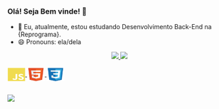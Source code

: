 ### Olá! Seja Bem vinde! 👋



- 🌱 Eu, atualmente, estou estudando Desenvolvimento Back-End na {Reprograma}.
- 😄 Pronouns: ela/dela

<div align="center">
  <a href="https://www.linkedin.com/in/kessy-costa/">
  <img height="180em" src="https://github-readme-stats.vercel.app/api?username=KessyCosta&show_icons=true&theme=onedark&include_all_commits=true&count_private=true"/>
  <img height="180em" src="https://github-readme-stats.vercel.app/api/top-langs/?username=KessyCosta&layout=compact&langs_count=7&theme=onedark"/>
</div>

  <div style="display: inline_block"><br>
  <img align="center" alt="Rafa-Js" height="30" width="40" src="https://raw.githubusercontent.com/devicons/devicon/master/icons/javascript/javascript-plain.svg">
  <img align="center" alt="Rafa-Ts" height="30" width="40" src="https://raw.githubusercontent.com/devicons/devicon/master/icons/html5/html5-original.svg">
  <img align="center" alt="Rafa-CSS" height="30" width="40" src="https://raw.githubusercontent.com/devicons/devicon/master/icons/css3/css3-original.svg">
 </div>
  
 ##
 
<div>
 <a href="https://www.linkedin.com/in/kessy-costa/" target="_blank"><img src="https://img.shields.io/badge/LinkedIn-0077B5?style=for-the-badge&logo=linkedin&logoColor=white" target="_blank"></a> 
</div>

 
